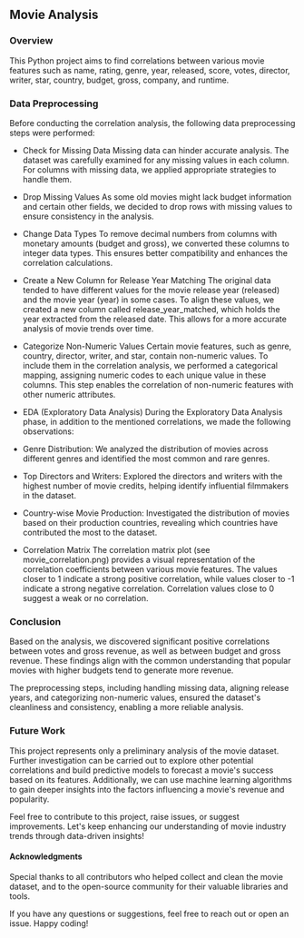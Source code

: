 ## Movie Analysis


### Overview
This Python project aims to find correlations between various movie features such as name, rating, genre, year, released, score, votes, director, writer, star, country, budget, gross, company, and runtime.

### Data Preprocessing
Before conducting the correlation analysis, the following data preprocessing steps were performed:

* Check for Missing Data
Missing data can hinder accurate analysis. The dataset was carefully examined for any missing values in each column. For columns with missing data, we applied appropriate strategies to handle them.

* Drop Missing Values
As some old movies might lack budget information and certain other fields, we decided to drop rows with missing values to ensure consistency in the analysis.

* Change Data Types
To remove decimal numbers from columns with monetary amounts (budget and gross), we converted these columns to integer data types. This ensures better compatibility and enhances the correlation calculations.

* Create a New Column for Release Year Matching
The original data tended to have different values for the movie release year (released) and the movie year (year) in some cases. To align these values, we created a new column called release_year_matched, which holds the year extracted from the released date. This allows for a more accurate analysis of movie trends over time.

* Categorize Non-Numeric Values
Certain movie features, such as genre, country, director, writer, and star, contain non-numeric values. To include them in the correlation analysis, we performed a categorical mapping, assigning numeric codes to each unique value in these columns. This step enables the correlation of non-numeric features with other numeric attributes.

* EDA (Exploratory Data Analysis)
During the Exploratory Data Analysis phase, in addition to the mentioned correlations, we made the following observations:

* Genre Distribution:
We analyzed the distribution of movies across different genres and identified the most common and rare genres.

* Top Directors and Writers:
Explored the directors and writers with the highest number of movie credits, helping identify influential filmmakers in the dataset.

* Country-wise Movie Production:
Investigated the distribution of movies based on their production countries, revealing which countries have contributed the most to the dataset.

* Correlation Matrix
The correlation matrix plot (see movie_correlation.png) provides a visual representation of the correlation coefficients between various movie features. The values closer to 1 indicate a strong positive correlation, while values closer to -1 indicate a strong negative correlation. Correlation values close to 0 suggest a weak or no correlation.

### Conclusion
Based on the analysis, we discovered significant positive correlations between votes and gross revenue, as well as between budget and gross revenue. These findings align with the common understanding that popular movies with higher budgets tend to generate more revenue.

The preprocessing steps, including handling missing data, aligning release years, and categorizing non-numeric values, ensured the dataset's cleanliness and consistency, enabling a more reliable analysis.

### Future Work
This project represents only a preliminary analysis of the movie dataset. Further investigation can be carried out to explore other potential correlations and build predictive models to forecast a movie's success based on its features. Additionally, we can use machine learning algorithms to gain deeper insights into the factors influencing a movie's revenue and popularity.

Feel free to contribute to this project, raise issues, or suggest improvements. Let's keep enhancing our understanding of movie industry trends through data-driven insights!



#### Acknowledgments
Special thanks to all contributors who helped collect and clean the movie dataset, and to the open-source community for their valuable libraries and tools.

If you have any questions or suggestions, feel free to reach out or open an issue. Happy coding!
